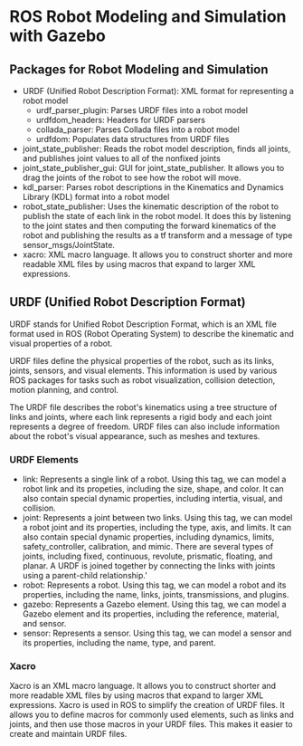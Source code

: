 # ROS Robot Modeling and Simulation with Gazebo

## Packages for Robot Modeling and Simulation
- URDF (Unified Robot Description Format): XML format for representing a robot model
  - urdf_parser_plugin: Parses URDF files into a robot model
  - urdfdom_headers: Headers for URDF parsers
  - collada_parser: Parses Collada files into a robot model
  - urdfdom: Populates data structures from URDF files
- joint_state_publisher: Reads the robot model description, finds all joints, and publishes joint values to all of the nonfixed joints
- joint_state_publisher_gui: GUI for joint_state_publisher. It allows you to drag the joints of the robot to see how the robot will move.
- kdl_parser: Parses robot descriptions in the Kinematics and Dynamics Library (KDL) format into a robot model
- robot_state_publisher: Uses the kinematic description of the robot to publish the state of each link in the robot model. It does this by listening to the joint states and then computing the forward kinematics of the robot and publishing the results as a tf transform and a message of type sensor_msgs/JointState.
- xacro: XML macro language. It allows you to construct shorter and more readable XML files by using macros that expand to larger XML expressions.


## URDF (Unified Robot Description Format)

URDF stands for Unified Robot Description Format, which is an XML file format used in ROS (Robot Operating System) to describe the kinematic and visual properties of a robot.

URDF files define the physical properties of the robot, such as its links, joints, sensors, and visual elements. This information is used by various ROS packages for tasks such as robot visualization, collision detection, motion planning, and control.

The URDF file describes the robot's kinematics using a tree structure of links and joints, where each link represents a rigid body and each joint represents a degree of freedom. URDF files can also include information about the robot's visual appearance, such as meshes and textures.

### URDF Elements
- link: Represents a single link of a robot. Using this tag, we can model a robot link and its propeties, including the size, shape, and color. It can also contain special dynamic properties, including intertia, visual, and collision.
- joint: Represents a joint between two links. Using this tag, we can model a robot joint and its properties, including the type, axis, and limits. It can also contain special dynamic properties, including dynamics, limits, safety_controller, calibration, and mimic. There are several types of joints, including fixed, continuous, revolute, prismatic, floating, and planar. A URDF is joined together by connecting the links with joints using a parent-child relationship.'
- robot: Represents a robot. Using this tag, we can model a robot and its properties, including the name, links, joints, transmissions, and plugins.
- gazebo: Represents a Gazebo element. Using this tag, we can model a Gazebo element and its properties, including the reference, material, and sensor.
- sensor: Represents a sensor. Using this tag, we can model a sensor and its properties, including the name, type, and parent.

### Xacro
Xacro is an XML macro language. It allows you to construct shorter and more readable XML files by using macros that expand to larger XML expressions. Xacro is used in ROS to simplify the creation of URDF files. It allows you to define macros for commonly used elements, such as links and joints, and then use those macros in your URDF files. This makes it easier to create and maintain URDF files.